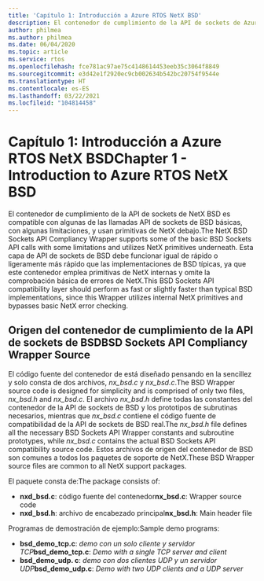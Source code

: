 ```yaml
---
title: 'Capítulo 1: Introducción a Azure RTOS NetX BSD'
description: El contenedor de cumplimiento de la API de sockets de Azure RTOS NetX BSD es compatible con algunas de las llamadas API de sockets de BSD básicas, con algunas limitaciones, y usan primitivas de NetX debajo.
author: philmea
ms.author: philmea
ms.date: 06/04/2020
ms.topic: article
ms.service: rtos
ms.openlocfilehash: fce781ac97ae75c4148614453eeb35c3064f8849
ms.sourcegitcommit: e3d42e1f2920ec9cb002634b542bc20754f9544e
ms.translationtype: HT
ms.contentlocale: es-ES
ms.lasthandoff: 03/22/2021
ms.locfileid: "104814458"
---
```

# <a name="chapter-1---introduction-to-azure-rtos-netx-bsd"></a><span data-ttu-id="26c9c-103">Capítulo 1: Introducción a Azure RTOS NetX BSD</span><span class="sxs-lookup"><span data-stu-id="26c9c-103">Chapter 1 - Introduction to Azure RTOS NetX BSD</span></span>

<span data-ttu-id="26c9c-104">El contenedor de cumplimiento de la API de sockets de NetX BSD es compatible con algunas de las llamadas API de sockets de BSD básicas, con algunas limitaciones, y usan primitivas de NetX debajo.</span><span class="sxs-lookup"><span data-stu-id="26c9c-104">The NetX BSD Sockets API Compliancy Wrapper supports some of the basic BSD Sockets API calls with some limitations and utilizes NetX primitives underneath.</span></span> <span data-ttu-id="26c9c-105">Esta capa de API de sockets de BSD debe funcionar igual de rápido o ligeramente más rápido que las implementaciones de BSD típicas, ya que este contenedor emplea primitivas de NetX internas y omite la comprobación básica de errores de NetX.</span><span class="sxs-lookup"><span data-stu-id="26c9c-105">This BSD Sockets API compatibility layer should perform as fast or slightly faster than typical BSD implementations, since this Wrapper utilizes internal NetX primitives and bypasses basic NetX error checking.</span></span>

## <a name="bsd-sockets-api-compliancy-wrapper-source"></a><span data-ttu-id="26c9c-106">Origen del contenedor de cumplimiento de la API de sockets de BSD</span><span class="sxs-lookup"><span data-stu-id="26c9c-106">BSD Sockets API Compliancy Wrapper Source</span></span>

<span data-ttu-id="26c9c-107">El código fuente del contenedor de está diseñado pensando en la sencillez y solo consta de dos archivos, *nx_bsd.c* y *nx_bsd.c*.</span><span class="sxs-lookup"><span data-stu-id="26c9c-107">The BSD Wrapper source code is designed for simplicity and is comprised of only two files, *nx_bsd.h* and *nx_bsd.c*.</span></span> <span data-ttu-id="26c9c-108">El archivo *nx_bsd.h* define todas las constantes del contenedor de la API de sockets de BSD y los prototipos de subrutinas necesarios, mientras que *nx_bsd.c* contiene el código fuente de compatibilidad de la API de sockets de BSD real.</span><span class="sxs-lookup"><span data-stu-id="26c9c-108">The *nx_bsd.h* file defines all the necessary BSD Sockets API Wrapper constants and subroutine prototypes, while *nx_bsd.c* contains the actual BSD Sockets API compatibility source code.</span></span> <span data-ttu-id="26c9c-109">Estos archivos de origen del contenedor de BSD son comunes a todos los paquetes de soporte de NetX.</span><span class="sxs-lookup"><span data-stu-id="26c9c-109">These BSD Wrapper source files are common to all NetX support packages.</span></span>

<span data-ttu-id="26c9c-110">El paquete consta de:</span><span class="sxs-lookup"><span data-stu-id="26c9c-110">The package consists of:</span></span>

- <span data-ttu-id="26c9c-111">**nxd_bsd.c**: código fuente del contenedor</span><span class="sxs-lookup"><span data-stu-id="26c9c-111">**nx_bsd.c**: Wrapper source code</span></span>
- <span data-ttu-id="26c9c-112">**nxd_bsd.h**: archivo de encabezado principal</span><span class="sxs-lookup"><span data-stu-id="26c9c-112">**nx_bsd.h**: Main header file</span></span>

<span data-ttu-id="26c9c-113">Programas de demostración de ejemplo:</span><span class="sxs-lookup"><span data-stu-id="26c9c-113">Sample demo programs:</span></span>

- <span data-ttu-id="26c9c-114">**bsd_demo_tcp.c**: *demo con un solo cliente y servidor TCP*</span><span class="sxs-lookup"><span data-stu-id="26c9c-114">**bsd_demo_tcp.c**: *Demo with a single TCP server and client*</span></span>
- <span data-ttu-id="26c9c-115">**bsd_demo_udp. c**: *demo con dos clientes UDP y un servidor UDP*</span><span class="sxs-lookup"><span data-stu-id="26c9c-115">**bsd_demo_udp.c**: *Demo with two UDP clients and a UDP server*</span></span>
